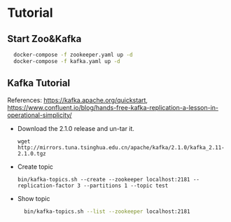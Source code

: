# Tutorial

## Start Zoo&Kafka

```sh
  docker-compose -f zookeeper.yaml up -d
  docker-compose -f kafka.yaml up -d
```

## Kafka Tutorial

References: https://kafka.apache.org/quickstart, https://www.confluent.io/blog/hands-free-kafka-replication-a-lesson-in-operational-simplicity/

- Download the 2.1.0 release and un-tar it.

  `wget http://mirrors.tuna.tsinghua.edu.cn/apache/kafka/2.1.0/kafka_2.11-2.1.0.tgz`

- Create topic

  `bin/kafka-topics.sh --create --zookeeper localhost:2181 --replication-factor 3 --partitions 1 --topic test`

- Show topic

  ```bash
    bin/kafka-topics.sh --list --zookeeper localhost:2181
  ```
